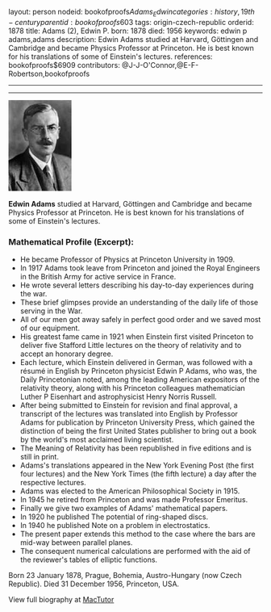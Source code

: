 layout: person
nodeid: bookofproofs$Adams_Edwin
categories: history,19th-century
parentid: bookofproofs$603
tags: origin-czech-republic
orderid: 1878
title: Adams (2), Edwin P.
born: 1878
died: 1956
keywords: edwin p adams,adams
description: Edwin Adams studied at Harvard, Göttingen and Cambridge and became Physics Professor at Princeton. He is best known for his translations of some of Einstein's lectures.
references: bookofproofs$6909
contributors: @J-J-O'Connor,@E-F-Robertson,bookofproofs

---



---

![Adams_Edwin.jpg](https://github.com/bookofproofs/bookofproofs.github.io/blob/main/_sources/_assets/images/portraits/Adams_Edwin.jpg?raw=true)

**Edwin Adams** studied at Harvard, Göttingen and Cambridge and became Physics Professor at Princeton. He is best known for his translations of some of Einstein's lectures.

### Mathematical Profile (Excerpt):
* He became Professor of Physics at Princeton University in 1909.
* In 1917 Adams took leave from Princeton and joined the Royal Engineers in the British Army for active service in France.
* He wrote several letters describing his day-to-day experiences during the war.
* These brief glimpses provide an understanding of the daily life of those serving in the War.
* All of our men got away safely in perfect good order and we saved most of our equipment.
* His greatest fame came in 1921 when Einstein first visited Princeton to deliver five Stafford Little lectures on the theory of relativity and to accept an honorary degree.
* Each lecture, which Einstein delivered in German, was followed with a résumé in English by Princeton physicist Edwin P Adams, who was, the Daily Princetonian noted, among the leading American expositors of the relativity theory, along with his Princeton colleagues mathematician Luther P Eisenhart and astrophysicist Henry Norris Russell.
* After being submitted to Einstein for revision and final approval, a transcript of the lectures was translated into English by Professor Adams for publication by Princeton University Press, which gained the distinction of being the first United States publisher to bring out a book by the world's most acclaimed living scientist.
* The Meaning of Relativity has been republished in five editions and is still in print.
* Adams's translations appeared in the New York Evening Post (the first four lectures) and the New York Times (the fifth lecture) a day after the respective lectures.
* Adams was elected to the American Philosophical Society in 1915.
* In 1945 he retired from Princeton and was made Professor Emeritus.
* Finally we give two examples of Adams' mathematical papers.
* In 1920 he published The potential of ring-shaped discs.
* In 1940 he published Note on a problem in electrostatics.
* The present paper extends this method to the case where the bars are mid-way between parallel planes.
* The consequent numerical calculations are performed with the aid of the reviewer's tables of elliptic functions.

Born 23 January 1878, Prague, Bohemia, Austro-Hungary (now Czech Republic). Died 31 December 1956, Princeton, USA.

View full biography at [MacTutor](https://mathshistory.st-andrews.ac.uk/Biographies/Adams_Edwin/)
